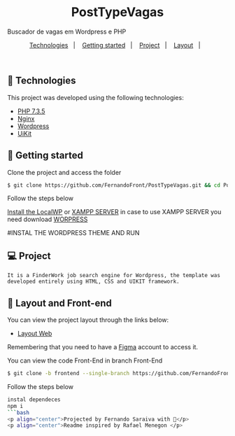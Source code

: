 

<h1 align="center">
    PostTypeVagas
</h1>

<p>Buscador de vagas em Wordpress e PHP</p> 

<p align="center">
  <a href="#technologies">Technologies</a>&nbsp;&nbsp;&nbsp;|&nbsp;&nbsp;&nbsp;
  <a href="#-layout">Getting started</a>&nbsp;&nbsp;&nbsp;|&nbsp;&nbsp;&nbsp;
  <a href="#-project">Project</a>&nbsp;&nbsp;&nbsp;|&nbsp;&nbsp;&nbsp;
  <a href="#-layout">Layout</a>&nbsp;&nbsp;&nbsp;|&nbsp;&nbsp;&nbsp;
</p>
<br>

## 🧪 Technologies

This project was developed using the following technologies:

- [PHP 7.3.5](https://www.php.net/releases/7_3_5.php/)
- [Nginx](nginx.com)
- [Wordpress](https://www.wordpress.org//)
- [UiKit](https://getuikit.com/)

## 🚀 Getting started

Clone the project and access the folder

```bash
$ git clone https://github.com/FernandoFront/PostTypeVagas.git && cd PostTypevagas
```

Follow the steps below

[Install the LocalWP](https://localwp.com/)
or [XAMPP SERVER](https://www.apachefriends.org/pt_br/index.html)
in case to use XAMPP SERVER you need download [WORPRESS](https://wordpress.org/)

#INSTAL THE WORDPRESS THEME AND RUN

## 💻 Project
    It is a FinderWork job search engine for Wordpress, the template was developed entirely using HTML, CSS and UIKIT framework.
## 🔖 Layout and Front-end

You can view the project layout through the links below:

- [Layout Web](https://www.figma.com/file/D9ktGOn5sgg8KKj4zLgwTY/findwork?node-id=0%3A1)

Remembering that you need to have a [Figma](http://figma.com/) account to access it.

You can view the code Front-End in branch Front-End
```bash
$ git clone -b frontend --single-branch https://github.com/FernandoFront/PostTypeVagas.git
```

Follow the steps below
```bash
instal dependeces
npm i
```bash
<p align="center">Projected by Fernando Saraiva with 🖤</p>
<p align="center">Readme inspired by Rafael Menegon </p>

